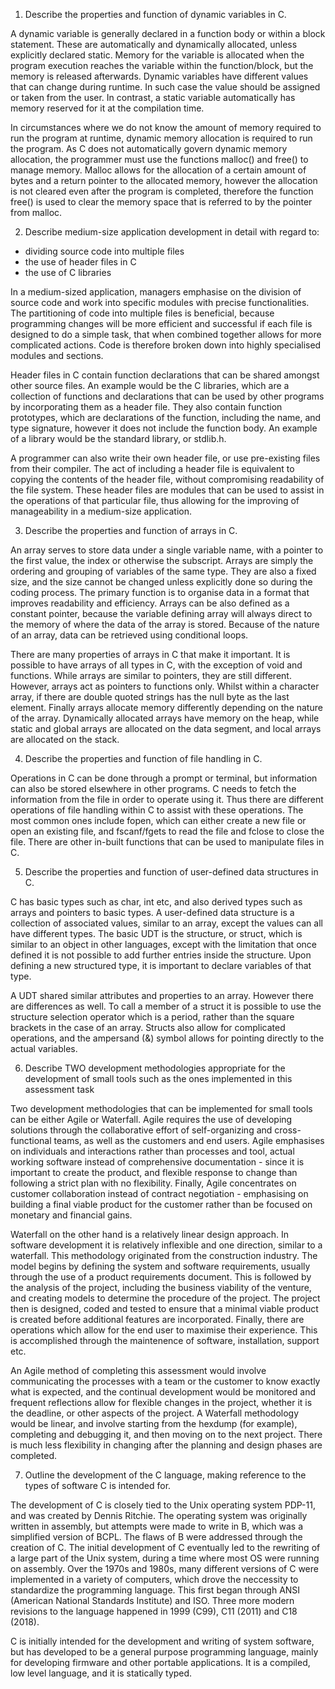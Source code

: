 1. Describe the properties and function of dynamic variables in C.

A dynamic variable is generally declared in a function body or within a block statement. These are automatically and dynamically allocated, unless explicitly declared static. Memory for the variable is allocated when the program execution reaches the variable within the function/block, but the memory is released afterwards.
Dynamic variables have different values that can change during runtime. In such case the value should be assigned or taken from the user. In contrast, a static variable automatically has memory reserved for it at the compilation time.

In circumstances where we do not know the amount of memory required to run the program at runtime, dynamic memory allocation is required to run the program. As C does not automatically govern dynamic memory allocation, the programmer must use the functions malloc() and free() to manage memory. Malloc allows for the allocation of a certain amount of bytes and a return pointer to the allocated memory, however the allocation is not cleared even after the program is completed, therefore the function free() is used to clear the memory space that is referred to by the pointer from malloc.

2. Describe medium-size application development in detail with
regard to:
- dividing source code into multiple files
- the use of header files in C
- the use of C libraries

In a medium-sized application, managers emphasise on the division of source code and work into specific modules with precise functionalities. The partitioning of code into multiple files is beneficial, because programming changes will be more efficient and successful if each file is designed to do a simple task, that when combined together allows for more complicated actions. Code is therefore broken down into highly specialised modules and sections.

Header files in C contain function declarations that can be shared amongst other source files. An example would be the C libraries, which are a collection of functions and declarations that can be used by other programs by incorporating them as a header file. They also contain function prototypes, which are declarations of the function, including the name, and type signature, however it does not include the function body. An example of a library would be the standard library, or stdlib.h.

A programmer can also write their own header file, or use pre-existing files from their compiler. The act of including a header file is equivalent to copying the contents of the header file, without compromising readability of the file system. These header files are modules that can be used to assist in the operations of that particular file, thus allowing for the improving of manageability in a medium-size application.

3. Describe the properties and function of arrays in C.

An array serves to store data under a single variable name, with a pointer to the first value, the index or otherwise the subscript. Arrays are simply the ordering and grouping of variables of the same type. They are also a fixed size, and the size cannot be changed unless explicitly done so during the coding process. The primary function is to organise data in a format that improves readability and efficiency. Arrays can be also defined as a constant pointer, because the variable defining array will always direct to the memory of where the data of the array is stored. Because of the nature of an array, data can be retrieved using conditional loops.

There are many properties of arrays in C that make it important. It is possible to have arrays of all types in C, with the exception of void and functions. While arrays are similar to pointers, they are still different. However, arrays act as pointers to functions only. Whilst within a character array, if there are double quoted strings has the null byte as the last element. Finally arrays allocate memory differently depending on the nature of the array. Dynamically allocated arrays have memory on the heap, while static and global arrays are allocated on the data segment, and local arrays are allocated on the stack.

4. Describe the properties and function of file handling in C.

Operations in C can be done through a prompt or terminal, but information can also be stored elsewhere in other programs. C needs to fetch the information from the file in order to operate using it. Thus there are different operations of file handling within C to assist with these operations. The most common ones include fopen, which can either create a new file or open an existing file, and fscanf/fgets to read the file and fclose to close the file. There are other in-built functions that can be used to manipulate files in C.

5.  Describe the properties and function of user-defined data
structures in C.

C has basic types such as char, int etc, and also derived types such as arrays and pointers to basic types. A user-defined data structure is a collection of associated values, similar to an array, except the values can all have different types. The basic UDT is the structure, or struct, which is similar to an object in other languages, except with the limitation that once defined it is not possible to add further entries inside the structure. Upon defining a new structured type, it is important to declare variables of that type.

A UDT shared similar attributes and properties to an array. However there are differences as well. To call a member of a struct it is possible to use the structure selection operator which is a period, rather than the square brackets in the case of an array. Structs also allow for complicated operations, and the ampersand (&) symbol allows for pointing directly to the actual variables.

6. Describe TWO development methodologies appropriate for the
development of small tools such as the ones implemented in this
assessment task

Two development methodologies that can be implemented for small tools can be either Agile or Waterfall. Agile requires the use of developing solutions through the collaborative effort of self-organizing and cross-functional teams, as well as the customers and end users. Agile emphasises on individuals and interactions rather than processes and tool, actual working software instead of comprehensive documentation - since it is important to create the product, and flexible response to change than following a strict plan with no flexibility. Finally, Agile concentrates on customer collaboration instead of contract negotiation - emphasising on building a final viable product for the customer rather than be focused on monetary and financial gains.

Waterfall on the other hand is a relatively linear design approach. In software development it is relatively inflexible and one direction, similar to a waterfall. This methodology originated from the construction industry. The model begins by defining the system and software requirements, usually through the use of a product requirements document. This is followed by the analysis of the project, including the business viability of the venture, and creating models to determine the procedure of the project. The project then is designed, coded and tested to ensure that a minimal viable product is created before additional features are incorporated. Finally, there are operations which allow for the end user to maximise their experience. This is accomplished through the maintenence of software, installation, support etc.

An Agile method of completing this assessment would involve communicating the processes with a team or the customer to know exactly what is expected, and the continual development would be monitored and frequent reflections allow for flexible changes in the project, whether it is the deadline, or other aspects of the project. A Waterfall methodology would be linear, and involve starting from the hexdump (for example), completing and debugging it, and then moving on to the next project. There is much less flexibility in changing after the planning and design phases are completed.

7. Outline the development of the C language, making reference to the types of software C is intended for.

The development of C is closely tied to the Unix operating system PDP-11, and was created by Dennis Ritchie. The operating system was originally written in assembly, but attempts were made to write in B, which was a simplified version of BCPL. The flaws of B were addressed through the creation of C. The initial development of C eventually led to the rewriting of a large part of the Unix system, during a time where most OS were running on assembly. Over the 1970s and 1980s, many different versions of C were implemented in a variety of computers, which drove the neccessity to standardize the programming language. This first began through ANSI (American National Standards Institute) and ISO. Three more modern revisions to the language happened in 1999 (C99), C11 (2011) and C18 (2018).

C is initially intended for the development and writing of system software, but has developed to be a general purpose programming language, mainly for developing firmware and other portable applications. It is a compiled, low level language, and it is statically typed.